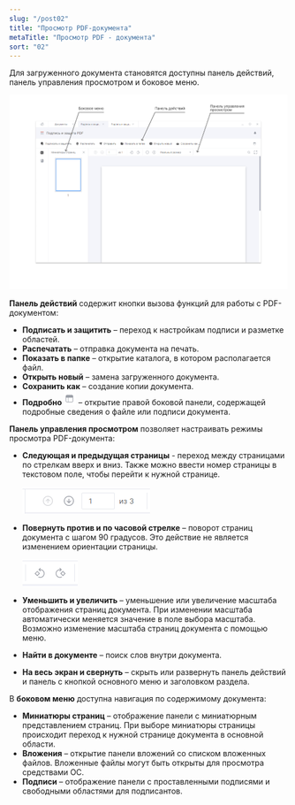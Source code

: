 ```yaml
---
slug: "/post02"
title: "Просмотр PDF-документа"
metaTitle: "Просмотр PDF - документа"
sort: "02"
---
```


Для загруженного документа становятся доступны панель действий, панель управления просмотром и боковое меню.

![main-window.png](./images/main-window.png "Главное меню мастера Подпись и защита PDF")

**Панель действий** содержит кнопки вызова функций для работы с PDF-документом:

- **Подписать и защитить** – переход к настройкам подписи и разметке областей.
- **Распечатать** – отправка документа на печать.
- **Показать в папке** – открытие каталога, в котором располагается файл.
- **Открыть новый** – замена загруженного документа.
- **Сохранить как** – создание копии документа.
- **Подробно** ![in-detail.png](./images/in-detail.png "Кнопка Подробно") – открытие правой боковой панели, содержащей подробные сведения о файле или подписи документа.

**Панель управления просмотром** позволяет настраивать режимы просмотра PDF-документа:

- **Следующая и предыдущая страницы** - переход между страницами по стрелкам вверх и вниз. Также можно ввести номер страницы в текстовом поле, чтобы перейти к нужной странице.

    ![page-clicker.png](./images/page-clicker.png "Переключение между страницами")

- **Повернуть против и по часовой стрелке**  – поворот страниц документа с шагом 90 градусов. Это действие не является изменением ориентации страницы.

    ![move-pages.png](./images/move-pages.png "Кнопка поворота страниц")
    
- **Уменьшить и увеличить** – уменьшение или увеличение масштаба отображения страниц документа. При изменении масштаба автоматически меняется значение в поле выбора масштаба. Возможно изменение масштаба страниц документа с помощью меню.
- **Найти в документе** – поиск слов внутри документа.
- **На весь экран и свернуть** – скрыть или развернуть панель действий и панель с кнопкой основного меню и заголовком раздела.

В **боковом меню** доступна навигация по содержимому документа:

- **Миниатюры страниц** – отображение панели с миниатюрным представлением страниц. При выборе миниатюры страницы происходит переход к нужной странице документа в основной области.
- **Вложения** – открытие панели вложений со списком вложенных файлов. Вложенные файлы могут быть открыты для просмотра средствами ОС.
- **Подписи** – отображение панели с проставленными подписями и свободными областями для подписантов. 